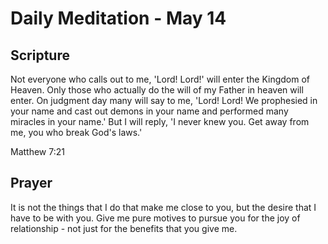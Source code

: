 # Daily Meditation - May 14

## Scripture

Not everyone who calls out to me, 'Lord! Lord!' will enter the Kingdom of 
Heaven. Only those who actually do the will of my Father in heaven will  enter.
On  judgment day many will say to me, 'Lord! Lord! We prophesied in your 
name and cast out demons in your name and performed many miracles in  your
name.'  But I will reply, 'I never knew you. Get away from me, you who break
God's laws.' 

Matthew 7:21


## Prayer

It is not the things that I do that make me close to you, but the desire that
I have to be with you.  Give me pure motives to pursue you for the joy of 
relationship - not just for the benefits that you give me.

